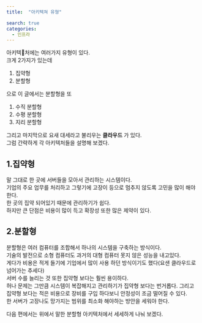 ```yaml
---
title:  "아키텍쳐 유형"

search: true
categories: 
  - 인프라
---
```


아키텍처에는 여러가지 유형이 있다.  
크게 2가지가 있는데 

1. 집약형
2. 분할형

으로 이 글에서는 분할형을 또 
1. 수직 분할형
2. 수평 분할형
3. 지리 분할형

그리고 마지막으로 요새 대세라고 불리우는 **클라우드** 가 있다.  
그럼 간략하게 각 아키텍처들을 설명해 보겠다.  

## 1.집약형
말 그대로 한 곳에 서버들을 모아서 관리하는 시스템이다.  
기업의 주요 업무를 처리하고 그렇기에 고장이 등으로 멈추지 않도록 고민을 많이 해야한다.  
한 곳의 집약 되어있기 때문에 관리하기가 쉽다.  
하지만 큰 단점은 비용이 많이 득고 확장성 또한 많은 제약이 있다.  

## 2.분할형
분할형은 여러 컴퓨터를 조합해서 하나의 시스템을 구축하는 방식이다.  
기술의 발전으로 소형 컴퓨터도 과거의 대형 컴퓨터 못지 않은 성능을 내고있다.  
게다가 비용은 적게 들기에 기업에서 많이 사용 하던 방식이기도 했다(요샌 클라우드로 넘어가는 추세다)  
서버 수를 늘리는 것 또한 집약형 보다는 훨씬 용이하다.  
허나 문제는 그만큼 시스템이 복잡해지고 관리하기가 집약형 보다는 번거롭다. 그리고 집약형 보다는 적은 비용으로 장비를 구입 하다보니 안정성이 조금 떨어질 수 있다.  
한 서버가 고장나도 망가지는 범위를 최소화 해야하는 방안을 세워야 한다.

다음 편에서는 위에서 말한 분할형 아키텍처에서 세세하게 나눠 보겠다.  
